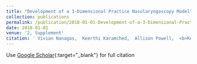 ```yaml
---
title: "Development of a 3-Dimensional Practice Nasolaryngoscopy Model"
collection: publications
permalink: /publication/2018-01-01-Development-of-a-3-Dimensional-Practice-Nasolaryngoscopy-Model
date: 2018-01-01
venue: '2, Supplement'
citation: ' Vivian Nanagas,  Keerthi Karamched,  Allison Powell,  <b>Kevin Green</b>,  Alan Baptist,  Glenn Green, &quot;Development of a 3-Dimensional Practice Nasolaryngoscopy Model.&quot; 2, Supplement, 2018.'
---
```

Use [Google Scholar](https://scholar.google.com/scholar?q=Development+of+a+3+Dimensional+Practice+Nasolaryngoscopy+Model){:target="_blank"} for full citation